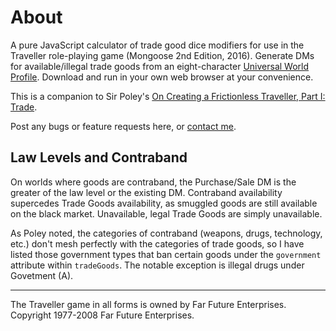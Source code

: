 # About

A pure JavaScript calculator of trade good dice modifiers for use in the Traveller role-playing game (Mongoose 2nd Edition, 2016). Generate DMs for available/illegal trade goods from an eight-character [Universal World Profile](https://wiki.travellerrpg.com/Universal_World_Profile). Download and run in your own web browser at your convenience.

This is a companion to Sir Poley's [On Creating a Frictionless Traveller, Part I: Trade](https://sirpoley.tumblr.com/post/643218580118323200/on-creating-a-frictionless-traveller-part-i).

Post any bugs or feature requests here, or [contact me](http://www.timtoon.com/contact/).

## Law Levels and Contraband

On worlds where goods are contraband, the Purchase/Sale DM is the greater of the law level or the existing DM. Contraband availability supercedes Trade Goods availability, as smuggled goods are still available on the black market. Unavailable, legal Trade Goods are simply unavailable.

As Poley noted, the categories of contraband (weapons, drugs, technology, etc.) don't mesh perfectly with the categories of trade goods, so I have listed those government types that ban certain goods under the `government` attribute within `tradeGoods`. The notable exception is illegal drugs under Govetment (A).

---

The Traveller game in all forms is owned by Far Future Enterprises. Copyright 1977-2008 Far Future Enterprises.
